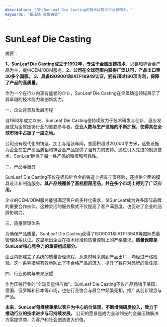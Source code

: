 ```yaml
---
description: "探讨SunLeaf Die Casting的技术优势与行业影响力。"
keywords: "铝压铸,金属铸造"
---
```

# SunLeaf Die Casting

摘要：

**1、SunLeaf Die Casting成立于1992年，专注于金属压铸技术**，以铝和锌合金产品为主，提供OEM/ODM服务。**2、公司在全球范围内获得广泛认可，产品出口至30多个国家。** **3、具备ISO9001和IATF16949认证，拥有超过180项专利，保障了产品的高质量。** 

作为一个在行业内享有盛誉的企业，SunLeaf Die Casting在金属铸造领域展示了其卓越的技术能力和创新实力。

一、企业背景及发展历程

自1992年成立以来，SunLeaf Die Casting便持续致力于技术研发与创新，逐步发展成为金属压铸行业的重要参与者。**企业人数与生产设施的不断扩展，使得其在全球市场中占据了一席之地。**

公司设有现代化的铸造、加工与组装车间，总面积超过20,000平方米，这些设施为企业在生产高品质铝和锌合金产品提供了强有力的支持。通过引入先进的制造技术，SunLeaf确保了每一件产品的精度和可靠性。

二、产品与服务

SunLeaf Die Casting不仅在铝和锌合金的铸造上拥有丰富经验，还提供全面的模具设计和制造服务。**其产品线覆盖了高档厨房用品，并在多个市场上得到了广泛应用。**

企业的OEM/ODM服务能够满足客户的多样化需求，使SunLeaf成为许多国际品牌的重要合作伙伴。这种灵活的服务模式不仅提高了客户满意度，也促进了企业的品牌影响力。

三、质量管理体系

为确保产品质量，SunLeaf Die Casting获得了ISO9001与IATF16949等国际质量管理体系认证。这显示出企业在技术标准和质量控制上的严格要求。**质量保障是SunLeaf核心竞争力的重要组成部分。**

企业内部建立了系统的质量管理流程，从原材料采购到产品出厂，均经过严格检验。这一系列措施有效地防止了不合格产品的流入，提升了客户对品牌的信任度。

四、行业影响与未来展望

作为压铸行业的“全球质量供应商”，SunLeaf Die Casting不仅产品畅销于美国、德国、俄罗斯和日本等市场，也在行业协会与展会中频繁亮相，推广其创新理念与产品。

**未来，SunLeaf将继续秉承以客户为中心的价值观，不断增强研发投入，致力于推动行业的技术进步与可持续发展。** 公司的愿景是成为全球领先的金属压铸解决方案提供商，为客户和社会创造更大价值。
